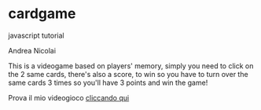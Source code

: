 # cardgame
javascript tutorial

Andrea Nicolai

This is a videogame based on players' memory, simply you need to click on the 2 same cards, there's also a score, to win so you have to turn over the same cards 3 times so you'll have 3 points and win the game!

Prova il mio videogioco [cliccando qui](https://andrea-nicolai-2c-jcmaxwell-2023.github.io)

